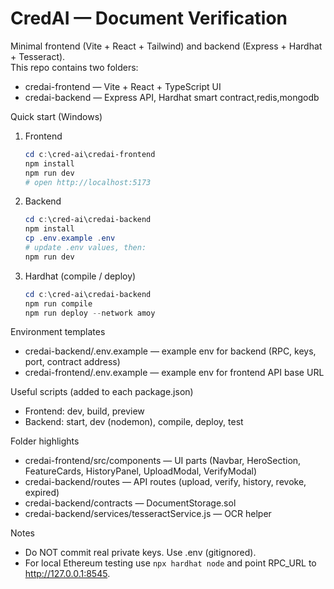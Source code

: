 # CredAI — Document Verification

Minimal frontend (Vite + React + Tailwind) and backend (Express + Hardhat + Tesseract).  
This repo contains two folders:

- credai-frontend — Vite + React + TypeScript UI
- credai-backend — Express API, Hardhat smart contract,redis,mongodb

Quick start (Windows)
1. Frontend
   ```powershell
   cd c:\cred-ai\credai-frontend
   npm install
   npm run dev
   # open http://localhost:5173
   ```

2. Backend
   ```powershell
   cd c:\cred-ai\credai-backend
   npm install
   cp .env.example .env
   # update .env values, then:
   npm run dev
   ```

3. Hardhat (compile / deploy)
   ```powershell
   cd c:\cred-ai\credai-backend
   npm run compile
   npm run deploy --network amoy
   ```

Environment templates
- credai-backend/.env.example — example env for backend (RPC, keys, port, contract address)
- credai-frontend/.env.example — example env for frontend API base URL

Useful scripts (added to each package.json)
- Frontend: dev, build, preview
- Backend: start, dev (nodemon), compile, deploy, test

Folder highlights
- credai-frontend/src/components — UI parts (Navbar, HeroSection, FeatureCards, HistoryPanel, UploadModal, VerifyModal)
- credai-backend/routes — API routes (upload, verify, history, revoke, expired)
- credai-backend/contracts — DocumentStorage.sol
- credai-backend/services/tesseractService.js — OCR helper

Notes
- Do NOT commit real private keys. Use .env (gitignored).
- For local Ethereum testing use `npx hardhat node` and point RPC_URL to http://127.0.0.1:8545.



